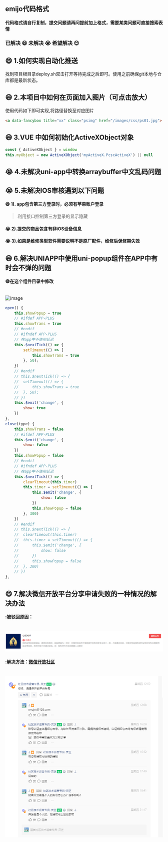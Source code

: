 <!--
 * @Desc: ---   ----
 * @Date: 2019-12-23 10:25:25
 * @LastEditors: 刘
 * @LastEditTime: 2020-05-04 08:57:45
 -->
##  emijo代码格式
#### 代码格式请自行复制，提交问题请再问提前加上格式，需要某类问题可直接搜索表情
### 已解决 :smile:  未解决 :sob:  希望解决 :blush:

## :smile: 1.如何实现自动化推送
找到项目根目录deploy.sh双击打开等待完成之后即可。使用之前确保git本地与仓库都是最新状态。
## :smile: 2.本项目中如何在页面加入图片（可点击放大）
使用代码如下即可实现,将路径替换至对应图片
``` html
<a data-fancybox title="xx" class="psimg" href="/images/css/ps01.jpg">![案例视图](/images/css/ps01.jpg)</a>
```
## :smile: 3.VUE 中如何初始化ActiveXObject对象
``` js
const { ActiveXObject } = window
this.myObject = new ActiveXObject('myActiveX.PcscActiveX') || null
````

## :sob: 4.未解决uni-app中转换arraybuffer中文乱码问题

## :sob: 5.未解决IOS审核遇到以下问题

#### :smile: 1). app包含第三方登录时，必须有苹果账户登录

> 利用接口控制第三方登录的显示隐藏

#### :sob: 2).提交的商品包含有非iOS设备信息

#### :sob: 3).如果是维修类型软件需要说明不是原厂配件，维修后保修期失效

## :smile: 6.解决UNIAPP中使用uni-popup组件在APP中有时会不弹的问题
#### :smile:在这个组件目录中修改
<br/>![image](./image/ml.png)

```javascript
open() {
    this.showPopup = true
    // #ifdef APP-PLUS
    this.showTrans = true
    // #endif
    // #ifndef APP-PLUS
    // 在app中不使用延迟
    this.$nextTick(() => {
        setTimeout(() => {
            this.showTrans = true
        }, 50);
    })
    // #endif
    // this.$nextTick(() => {
    // 	setTimeout(() => {
    // 		this.showTrans = true
    // 	}, 50);
    // })
    this.$emit('change', {
        show: true
    })
},
close(type) {
    this.showTrans = false
    // #ifdef APP-PLUS
    this.$emit('change', {
        show: false
    })
    this.showPopup = false
    // #endif
    // #ifndef APP-PLUS
    // 在app中不使用延迟
    this.$nextTick(() => {
        clearTimeout(this.timer)
        this.timer = setTimeout(() => {
            this.$emit('change', {
                show: false
            })
            this.showPopup = false
        }, 300)
    })
    // #endif
    // this.$nextTick(() => {
    // 	clearTimeout(this.timer)
    // 	this.timer = setTimeout(() => {
    // 		this.$emit('change', {
    // 			show: false
    // 		})
    // 		this.showPopup = false
    // 	}, 300)
    // })
},
```

## :smile: 7.解决微信开放平台分享申请失败的一种情况的解决办法
#### :被驳回原因：
<br/>![image](./image/7.1.png)

#### :解决方法：[微信开放社区](https://developers.weixin.qq.com/community/develop/doc/00082460f449a8c77f4a4bad75ac00?jumpto=reply&parent_commentid=000c44b92dc0b84a724a92d7f518&commentid=000ae2ac22ce70c18e4ae19d65b0)
<br/>![image](./image/7.2.png)